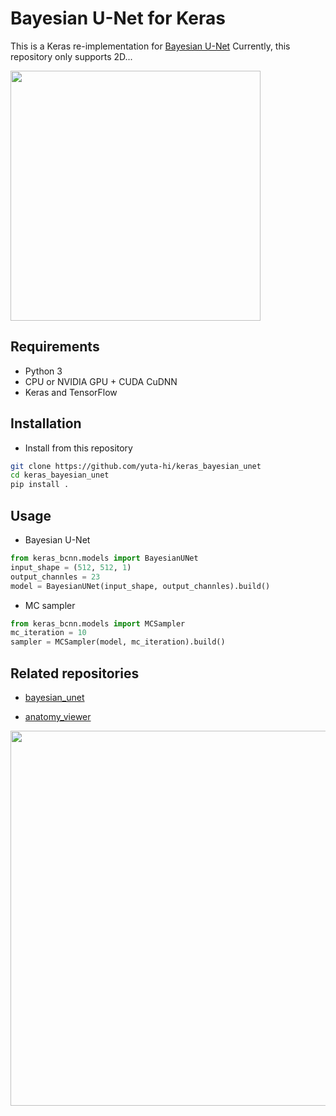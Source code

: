 # Bayesian U-Net for Keras

This is a Keras re-implementation for [Bayesian U-Net](https://github.com/yuta-hi/bayesian_unet)
Currently, this repository only supports 2D...

<img src='https://github.com/yuta-hi/bayesian_unet/blob/master/figs/bayesian_unet.gif' width='400px'>

## Requirements
- Python 3
- CPU or NVIDIA GPU + CUDA CuDNN
- Keras and TensorFlow

## Installation
- Install from this repository
```bash
git clone https://github.com/yuta-hi/keras_bayesian_unet
cd keras_bayesian_unet
pip install .
```

## Usage
- Bayesian U-Net
```python
from keras_bcnn.models import BayesianUNet
input_shape = (512, 512, 1)
output_channles = 23
model = BayesianUNet(input_shape, output_channles).build()
```

- MC sampler
```python
from keras_bcnn.models import MCSampler
mc_iteration = 10
sampler = MCSampler(model, mc_iteration).build()
```

## Related repositories
- [bayesian_unet](https://github.com/yuta-hi/bayesian_unet)

- [anatomy_viewer](https://github.com/yuta-hi/anatomy-viewer)
<img src='https://github.com/yuta-hi/anatomy-viewer/blob/master/figs/demo.gif' width='600px'>

